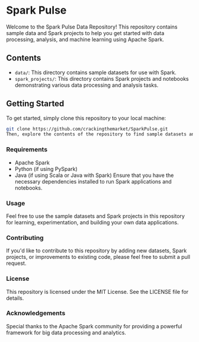 # Spark Pulse

Welcome to the Spark Pulse Data Repository! This repository contains sample data and Spark projects to help you get started with data processing,
analysis, and machine learning using Apache Spark.

## Contents

- `data/`: This directory contains sample datasets for use with Spark.
- `spark_projects/`: This directory contains Spark projects and notebooks demonstrating various data processing and analysis tasks.

## Getting Started

To get started, simply clone this repository to your local machine:

```bash
git clone https://github.com/crackingthemarket/SparkPulse.git
Then, explore the contents of the repository to find sample datasets and Spark projects that interest you.
```
### Requirements
- Apache Spark
- Python (if using PySpark)
- Java (if using Scala or Java with Spark)
Ensure that you have the necessary dependencies installed to run Spark applications and notebooks.

### Usage
Feel free to use the sample datasets and Spark projects in this repository for learning, experimentation, and building your own data applications.

### Contributing
If you'd like to contribute to this repository by adding new datasets, Spark projects, or improvements to existing code, please feel free to submit a pull request.

### License
This repository is licensed under the MIT License. See the LICENSE file for details.

### Acknowledgements
Special thanks to the Apache Spark community for providing a powerful framework for big data processing and analytics.